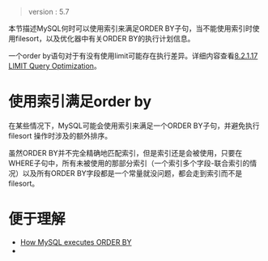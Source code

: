 > version : 5.7

本节描述MySQL何时可以使用索引来满足ORDER BY子句，当不能使用索引时使用filesort，以及优化器中有关ORDER BY的执行计划信息。

一个order by语句对于有没有使用limit可能存在执行差异。详细内容查看[8.2.1.17 LIMIT Query Optimization](https://dev.mysql.com/doc/refman/5.7/en/limit-optimization.html)。


# 使用索引满足order by

在某些情况下，MySQL可能会使用索引来满足一个ORDER BY子句，并避免执行filesort 操作时涉及的额外排序。

虽然ORDER BY并不完全精确地匹配索引，但是索引还是会被使用，只要在WHERE子句中，所有未被使用的那部分索引（一个索引多个字段-联合索引的情况）以及所有ORDER BY字段都是一个常量就没问题，都会走到索引而不是filesort。



# 便于理解
* [How MySQL executes ORDER BY](http://s.petrunia.net/blog/?p=24)
* []()